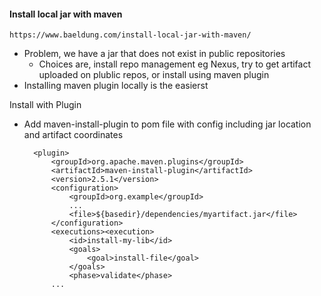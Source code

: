 #### Install local jar with maven

    https://www.baeldung.com/install-local-jar-with-maven/

- Problem, we have a jar that does not exist in public repositories
    - Choices are, install repo management eg Nexus, try to get artifact uploaded on plublic repos, or install using maven plugin
- Installing maven plugin locally is the easierst

Install with Plugin
- Add maven-install-plugin to pom file with config including jar location and artifact coordinates

        <plugin>
            <groupId>org.apache.maven.plugins</groupId>
            <artifactId>maven-install-plugin</artifactId>
            <version>2.5.1</version>
            <configuration>
                <groupId>org.example</groupId>
                ...
                <file>${basedir}/dependencies/myartifact.jar</file>
            </configuration>
            <executions><execution>
                <id>install-my-lib</id>
                <goals>
                    <goal>install-file</goal>
                </goals>
                <phase>validate</phase>
            ...


